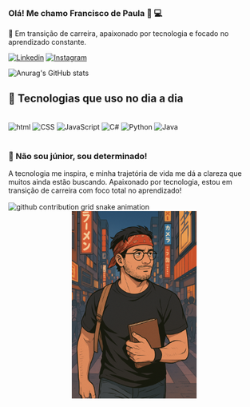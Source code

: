### Olá! Me chamo Francisco de Paula 👋 💻

🎯 Em transição de carreira, apaixonado por tecnologia e focado no aprendizado constante.

[![Linkedin](https://img.shields.io/badge/LinkedIn-0077B5?style=for-the-badge&logo=linkedin&logoColor=white)](https://www.linkedin.com/in/franciscodpaula/)
[![Instagram](https://img.shields.io/badge/Instagram-E4405F?style=for-the-badge&logo=instagram&logoColor=white)](https://www.instagram.com/francys.tiescko/)

![Anurag's GitHub stats](https://github-readme-stats.vercel.app/api?username=Francisco-de-paula&show_icons=true&theme=radical)

## 🚀 Tecnologias que uso no dia a dia  
<div style="display: inline_block"><br/>
<img align="center" alt="html" src="https://img.shields.io/badge/HTML5-E34F26?style=for-the-badge&logo=html5&logoColor=white" />
<img align="center" alt="CSS" src="https://img.shields.io/badge/CSS-239120?&style=for-the-badge&logo=css3&logoColor=white" />
<img align="center" alt="JavaScript" src="https://img.shields.io/badge/JavaScript-F7DF1E?style=for-the-badge&logo=javascript&logoColor=black" />

<img align="center" alt="C#" src="https://img.shields.io/badge/C%23-239120?style=for-the-badge&logo=c-sharp&logoColor=white" />
<img align="center" alt="Python" src="https://img.shields.io/badge/Python-14354C?style=for-the-badge&logo=python&logoColor=white" />
<img align="center" alt="Java" src="https://img.shields.io/badge/Java-ED8B00?style=for-the-badge&logo=openjdk&logoColor=white" />

</div><br/>

### 🧠 Não sou júnior, sou determinado!
A tecnologia me inspira, e minha trajetória de vida me dá a clareza que muitos ainda estão buscando.  Apaixonado por tecnologia, estou em transição de carreira com foco total no aprendizado!

<picture align="center">
  <source media="(prefers-color-scheme: dark)" srcset="https://raw.githubusercontent.com/Francisco-de-paula/Francisco-de-paula/output/github-contribution-grid-snake-dark.svg">
  <source media="(prefers-color-scheme: light)" srcset="https://raw.githubusercontent.com/Francisco-de-paula/Francisco-de-paula/output/github-contribution-grid-snake-dark.svg">
  <img align="center" alt="github contribution grid snake animation" src="https://raw.githubusercontent.com/Francisco-de-paula/fabiuladorafael/output/github-contribution-grid-snake.svg">
</picture>

<div align="center">
  <img src="https://github.com/Francisco-de-paula/Francisco-de-paula/blob/main/Desenho%20estilo%20japon.png?raw=true" width="250"/>
</div>


